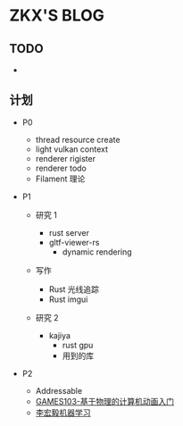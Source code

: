 # ZKX'S BLOG

## TODO

- 

## 计划

- P0
  - thread resource create
  - light vulkan context
  - renderer rigister
  - renderer todo
  - Filament 理论
- P1

  - 研究 1
    - rust server
    - gltf-viewer-rs
      - dynamic rendering
  - 写作

    - Rust 光线追踪
    - Rust imgui
  - 研究 2

    - kajiya
      - rust gpu
      - 用到的库
- P2

  - Addressable
  - [GAMES103-基于物理的计算机动画入门](https://www.bilibili.com/video/BV12Q4y1S73g)
  - [李宏毅机器学习](https://www.bilibili.com/video/BV1JE411g7XF)
